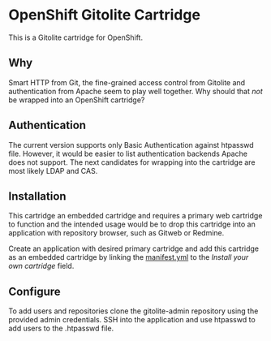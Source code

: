 # OpenShift Gitolite Cartridge

This is a Gitolite cartridge for OpenShift.

## Why

Smart HTTP from Git, the fine-grained access control from Gitolite and
authentication from Apache seem to play well together. Why should that *not* be wrapped
into an OpenShift cartridge?

## Authentication

The current version supports only Basic Authentication against
htpasswd file. However, it would be easier to list authentication
backends Apache does not support. The next candidates for wrapping into
the cartridge are most likely LDAP and CAS.

## Installation

This cartridge an embedded cartridge and requires a primary web
cartridge to function and the intended usage would be to drop this cartridge
into an application with repository browser, such as Gitweb or Redmine.

Create an application with desired primary cartridge and add this
cartridge as an embedded cartridge by linking the
[manifest.yml](https://github.com/jubicoy/openshift-cartridge-gitolite/raw/master/metadata/manifest.yml)
to the *Install your own cartridge* field.

## Configure

To add users and repositories clone the gitolite-admin repository using the provided admin credentials. SSH into the application and use htpasswd to add users to the .htpasswd file.

